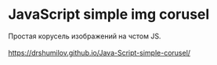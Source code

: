 # JavaScript simple img corusel
Простая корусель изображений на чстом JS.
<br><br>
https://drshumilov.github.io/Java-Script-simple-corusel/
